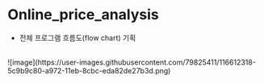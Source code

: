 
# Online_price_analysis

- 전체 프로그램 흐름도(flow chart) 기획
</br>
![image](https://user-images.githubusercontent.com/79825411/116612318-5c9b9c80-a972-11eb-8cbc-eda82de27b3d.png)

